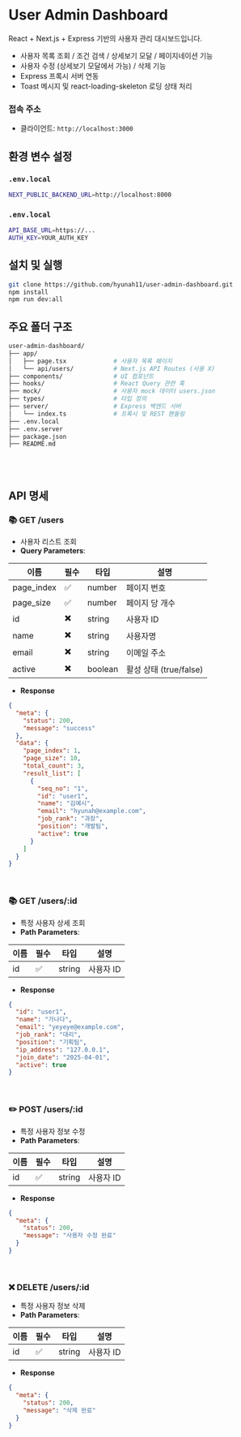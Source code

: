 # User Admin Dashboard

React + Next.js + Express 기반의 사용자 관리 대시보드입니다.
- 사용자 목록 조회 / 조건 검색 / 상세보기 모달 / 페이지네이션 기능
- 사용자 수정 (상세보기 모달에서 가능) / 삭제 기능
- Express 프록시 서버 연동
- Toast 메시지 및 react-loading-skeleton 로딩 상태 처리

### 접속 주소

- 클라이언트: `http://localhost:3000`


## 환경 변수 설정

### `.env.local`
```bash
NEXT_PUBLIC_BACKEND_URL=http://localhost:8000
```

### `.env.local`
```bash
API_BASE_URL=https://...
AUTH_KEY=YOUR_AUTH_KEY
```

## 설치 및 실행

```bash
git clone https://github.com/hyunah11/user-admin-dashboard.git
npm install
npm run dev:all
```

## 주요 폴더 구조

```bash
user-admin-dashboard/
├── app/
│   ├── page.tsx             # 사용자 목록 페이지
│   └── api/users/           # Next.js API Routes (사용 X)
├── components/              # UI 컴포넌트
├── hooks/                   # React Query 관련 훅
├── mock/                    # 사용자 mock 데이터 users.json
├── types/                   # 타입 정의
├── server/                  # Express 백엔드 서버
│   └── index.ts             # 프록시 및 REST 핸들링
├── .env.local
├── .env.server
├── package.json
├── README.md
```

<br> 
<br> 

## API 명세
### 📚 GET /users
- 사용자 리스트 조회
- **Query Parameters**:

| 이름         | 필수 | 타입     | 설명           |
|--------------|------|----------|----------------|
| page_index   | ✅   | number   | 페이지 번호     |
| page_size    | ✅   | number   | 페이지 당 개수  |
| id           | ✖️   | string   | 사용자 ID       |
| name         | ✖️   | string   | 사용자명        |
| email        | ✖️   | string   | 이메일 주소     |
| active       | ✖️   | boolean  | 활성 상태 (true/false) |

- **Response**

```json
{
  "meta": {
    "status": 200,
    "message": "success"
  },
  "data": {
    "page_index": 1,
    "page_size": 10,
    "total_count": 3,
    "result_list": [
      {
        "seq_no": "1",
        "id": "user1",
        "name": "김예시",
        "email": "hyunah@example.com",
        "job_rank": "과장",
        "position": "개발팀",
        "active": true
      }
    ]
  }
}
```

<br> 

### 📚 GET /users/:id
- 특정 사용자 상세 조회
- **Path Parameters**:

| 이름 | 필수 | 타입   | 설명        |
|------|------|--------|-------------|
| id   | ✅   | string | 사용자 ID   |

- **Response**
```json
{
  "id": "user1",
  "name": "가나다",
  "email": "yeyeye@example.com",
  "job_rank": "대리",
  "position": "기획팀",
  "ip_address": "127.0.0.1",
  "join_date": "2025-04-01",
  "active": true
}
```

<br> 

### ✏️ POST /users/:id
- 특정 사용자 정보 수정
- **Path Parameters**:

| 이름 | 필수 | 타입   | 설명      |
|------|------|--------|-----------|
| id   | ✅   | string | 사용자 ID |

- **Response**
```json
{
  "meta": {
    "status": 200,
    "message": "사용자 수정 완료"
  }
}
```

<br> 

### ❌ DELETE /users/:id
- 특정 사용자 정보 삭제
- **Path Parameters**:

| 이름 | 필수 | 타입   | 설명      |
|------|------|--------|-----------|
| id   | ✅   | string | 사용자 ID |

- **Response**
```json
{
  "meta": {
    "status": 200,
    "message": "삭제 완료"
  }
}
```